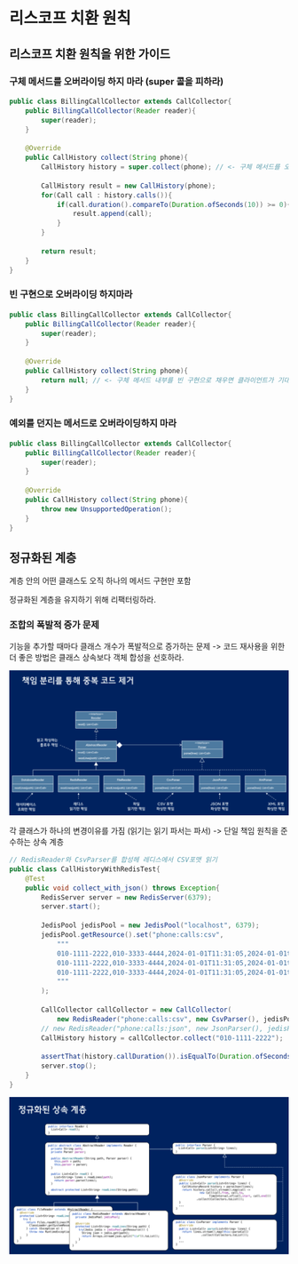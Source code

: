 # 리스코프 치환 원칙
## 리스코프 치환 원칙을 위한 가이드
### 구체 메서드를 오버라이딩 하지 마라 (super 콜을 피하라)
```java
public class BillingCallCollector extends CallCollector{
    public BillingCallCollector(Reader reader){
        super(reader);
    }

    @Override
    public CallHistory collect(String phone){
        CallHistory history = super.collect(phone); // <- 구체 메서드를 오버라이딩해서 클라이언트가 기대한 핻옹을 변경하지 말것

        CallHistory result = new CallHistory(phone);
        for(Call call : history.calls()){
            if(call.duration().compareTo(Duration.ofSeconds(10)) >= 0){
                result.append(call);
            }
        }

        return result;
    }
}
```

### 빈 구현으로 오버라이딩 하지마라

```java
public class BillingCallCollector extends CallCollector{
    public BillingCallCollector(Reader reader){
        super(reader);
    }

    @Override
    public CallHistory collect(String phone){
        return null; // <- 구체 메서드 내부를 빈 구현으로 채우면 클라이언트가 기대하는 행동이 무효화됨
    }
}
```

### 예외를 던지는 메서드로 오버라이딩하지 마라
```java
public class BillingCallCollector extends CallCollector{
    public BillingCallCollector(Reader reader){
        super(reader);
    }

    @Override
    public CallHistory collect(String phone){
        throw new UnsupportedOperation();
    }
}
```

## 정규화된 계층
계층 안의 어떤 클래스도 오직 하나의 메서드 구현만 포함 

정규화된 계층을 유지하기 위해 리팩터링하라.

### 조합의 폭발적 증가 문제
기능을 추가할 때마다 클래스 개수가 폭발적으로 증가하는 문제 -> 코드 재사용을 위한 더 좋은 방법은 클래스 상속보다 객체 합성을 선호하라.

![alt text](./구조도3.png)

각 클래스가 하나의 변경이유를 가짐 (읽기는 읽기 파서는 파서) -> 단일 책임 원칙을 준수하는 상속 계층

```java
// RedisReader와 CsvParser를 합성헤 레디스에서 CSV포맷 읽기
public class CallHistoryWithRedisTest{
    @Test
    public void collect_with_json() throws Exception{
        RedisServer server = new RedisServer(6379);
        server.start();

        JedisPool jedisPool = new JedisPool("localhost", 6379);
        jedisPool.getResource().set("phone:calls:csv",
            """
            010-1111-2222,010-3333-4444,2024-01-01T11:31:05,2024-01-01t11:31:25
            010-1111-2222,010-3333-4444,2024-01-01T11:31:05,2024-01-01t11:31:25
            010-1111-2222,010-3333-4444,2024-01-01T11:31:05,2024-01-01t11:31:25
            """
        );

        CallCollector callCollector = new CallCollector(
            new RedisReader("phone:calls:csv", new CsvParser(), jedisPool));
        // new RedisReader("phone:calls:json", new JsonParser(), jedisPool) 
        CallHistory history = callCollector.collect("010-1111-2222");

        assertThat(history.callDuration()).isEqualTo(Duration.ofSeconds(159));
        server.stop();
    }
}
```

![alt text](./구조도4.png)